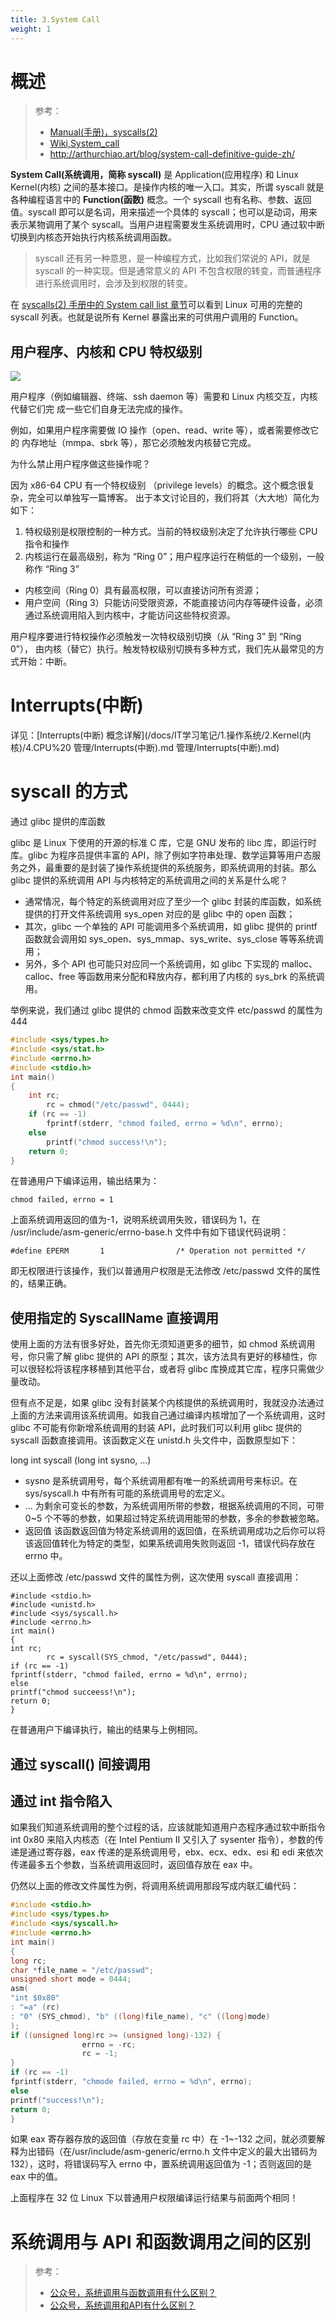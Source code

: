 ```yaml
---
title: 3.System Call
weight: 1
---
```


# 概述

> 参考：
> - [Manual(手册)，syscalls(2)](https://man7.org/linux/man-pages/man2/syscalls.2.html)
> - [Wiki,System_call](https://en.wikipedia.org/wiki/System_call)
> - <http://arthurchiao.art/blog/system-call-definitive-guide-zh/>

**System Call(系统调用，简称 syscall)** 是 Application(应用程序) 和 Linux Kernel(内核) 之间的基本接口。是操作内核的唯一入口。其实，所谓 syscall 就是各种编程语言中的 **Function(函数)** 概念。一个 syscall 也有名称、参数、返回值。syscall 即可以是名词，用来描述一个具体的 syscall；也可以是动词，用来表示某物调用了某个 syscall。当用户进程需要发生系统调用时，CPU 通过软中断切换到内核态开始执行内核系统调用函数。

> syscall 还有另一种意思，是一种编程方式，比如我们常说的 API，就是 syscall 的一种实现。但是通常意义的 API 不包含权限的转变，而普通程序进行系统调用时，会涉及到权限的转变。

在 [syscalls(2) 手册中的 System call list 章节](https://man7.org/linux/man-pages/man2/syscalls.2.html#DESCRIPTION)可以看到 Linux 可用的完整的 syscall 列表。也就是说所有 Kernel 暴露出来的可供用户调用的 Function。

## 用户程序、内核和 CPU 特权级别

![](https://notes-learning.oss-cn-beijing.aliyuncs.com/bbar3l/1616168230254-e3c38b73-8092-41bd-a17d-d3c4768de743.jpeg)

用户程序（例如编辑器、终端、ssh daemon 等）需要和 Linux 内核交互，内核代替它们完 成一些它们自身无法完成的操作。

例如，如果用户程序需要做 IO 操作（open、read、write 等），或者需要修改它的 内存地址（mmpa、sbrk 等），那它必须触发内核替它完成。

为什么禁止用户程序做这些操作呢？

因为 x86-64 CPU 有一个特权级别 （privilege levels）的概念。这个概念很复杂，完全可以单独写一篇博客。 出于本文讨论目的，我们将其（大大地）简化为如下：

1. 特权级别是权限控制的一种方式。当前的特权级别决定了允许执行哪些 CPU 指令和操作
2. 内核运行在最高级别，称为 “Ring 0”；用户程序运行在稍低的一个级别，一般称作 “Ring 3”

- 内核空间（Ring 0）具有最高权限，可以直接访问所有资源；
- 用户空间（Ring 3）只能访问受限资源，不能直接访问内存等硬件设备，必须通过系统调用陷入到内核中，才能访问这些特权资源。

用户程序要进行特权操作必须触发一次特权级别切换（从 “Ring 3” 到 “Ring 0”）， 由内核（替它）执行。触发特权级别切换有多种方式，我们先从最常见的方式开始：中断。

# Interrupts(中断)

详见：[Interrupts(中断) 概念详解](/docs/IT学习笔记/1.操作系统/2.Kernel(内核)/4.CPU%20 管理/Interrupts(中断).md 管理/Interrupts(中断).md)

# syscall 的方式

通过 glibc 提供的库函数

glibc 是 Linux 下使用的开源的标准 C 库，它是 GNU 发布的 libc 库，即运行时库。glibc 为程序员提供丰富的 API，除了例如字符串处理、数学运算等用户态服务之外，最重要的是封装了操作系统提供的系统服务，即系统调用的封装。那么 glibc 提供的系统调用 API 与内核特定的系统调用之间的关系是什么呢？

- 通常情况，每个特定的系统调用对应了至少一个 glibc 封装的库函数，如系统提供的打开文件系统调用 sys_open 对应的是 glibc 中的 open 函数；
- 其次，glibc 一个单独的 API 可能调用多个系统调用，如 glibc 提供的 printf 函数就会调用如 sys_open、sys_mmap、sys_write、sys_close 等等系统调用；
- 另外，多个 API 也可能只对应同一个系统调用，如 glibc 下实现的 malloc、calloc、free 等函数用来分配和释放内存，都利用了内核的 sys_brk 的系统调用。

举例来说，我们通过 glibc 提供的 chmod 函数来改变文件 etc/passwd 的属性为 444

```c
#include <sys/types.h>
#include <sys/stat.h>
#include <errno.h>
#include <stdio.h>
int main()
{
    int rc;
    	rc = chmod("/etc/passwd", 0444);
    if (rc == -1)
    	fprintf(stderr, "chmod failed, errno = %d\n", errno);
    else
    	printf("chmod success!\n");
    return 0;
}
```

在普通用户下编译运用，输出结果为：

    chmod failed, errno = 1

上面系统调用返回的值为-1，说明系统调用失败，错误码为 1，在 /usr/include/asm-generic/errno-base.h 文件中有如下错误代码说明：

    #define EPERM       1                /* Operation not permitted */

即无权限进行该操作，我们以普通用户权限是无法修改 /etc/passwd 文件的属性的，结果正确。

## 使用指定的 SyscallName 直接调用

使用上面的方法有很多好处，首先你无须知道更多的细节，如 chmod 系统调用号，你只需了解 glibc 提供的 API 的原型；其次，该方法具有更好的移植性，你可以很轻松将该程序移植到其他平台，或者将 glibc 库换成其它库，程序只需做少量改动。

但有点不足是，如果 glibc 没有封装某个内核提供的系统调用时，我就没办法通过上面的方法来调用该系统调用。如我自己通过编译内核增加了一个系统调用，这时 glibc 不可能有你新增系统调用的封装 API，此时我们可以利用 glibc 提供的 syscall 函数直接调用。该函数定义在 unistd.h 头文件中，函数原型如下：

long int syscall (long int sysno, ...)

- sysno 是系统调用号，每个系统调用都有唯一的系统调用号来标识。在 sys/syscall.h 中有所有可能的系统调用号的宏定义。
- ... 为剩余可变长的参数，为系统调用所带的参数，根据系统调用的不同，可带 0~5 个不等的参数，如果超过特定系统调用能带的参数，多余的参数被忽略。
- 返回值 该函数返回值为特定系统调用的返回值，在系统调用成功之后你可以将该返回值转化为特定的类型，如果系统调用失败则返回 -1，错误代码存放在 errno 中。

还以上面修改 /etc/passwd 文件的属性为例，这次使用 syscall 直接调用：

    #include <stdio.h>
    #include <unistd.h>
    #include <sys/syscall.h>
    #include <errno.h>
    int main()
    {
    int rc;
            rc = syscall(SYS_chmod, "/etc/passwd", 0444);
    if (rc == -1)
    fprintf(stderr, "chmod failed, errno = %d\n", errno);
    else
    printf("chmod succeess!\n");
    return 0;
    }

在普通用户下编译执行，输出的结果与上例相同。

## 通过 syscall() 间接调用

## 通过 int 指令陷入

如果我们知道系统调用的整个过程的话，应该就能知道用户态程序通过软中断指令 int 0x80 来陷入内核态（在 Intel Pentium II 又引入了 sysenter 指令），参数的传递是通过寄存器，eax 传递的是系统调用号，ebx、ecx、edx、esi 和 edi 来依次传递最多五个参数，当系统调用返回时，返回值存放在 eax 中。

仍然以上面的修改文件属性为例，将调用系统调用那段写成内联汇编代码：

```c
#include <stdio.h>
#include <sys/types.h>
#include <sys/syscall.h>
#include <errno.h>
int main()
{
long rc;
char *file_name = "/etc/passwd";
unsigned short mode = 0444;
asm(
"int $0x80"
: "=a" (rc)
: "0" (SYS_chmod), "b" ((long)file_name), "c" ((long)mode)
);
if ((unsigned long)rc >= (unsigned long)-132) {
                errno = -rc;
                rc = -1;
}
if (rc == -1)
fprintf(stderr, "chmode failed, errno = %d\n", errno);
else
printf("success!\n");
return 0;
}
```

如果 eax 寄存器存放的返回值（存放在变量 rc 中）在 -1~-132 之间，就必须要解释为出错码（在/usr/include/asm-generic/errno.h 文件中定义的最大出错码为 132），这时，将错误码写入 errno 中，置系统调用返回值为 -1；否则返回的是 eax 中的值。

上面程序在 32 位 Linux 下以普通用户权限编译运行结果与前面两个相同！

# 系统调用与 API 和函数调用之间的区别

> 参考：
> - [公众号，系统调用与函数调用有什么区别？](https://mp.weixin.qq.com/s/2rzzQTuZKSW0O4zM1DlAWQ)
> - [公众号，系统调用和API有什么区别？](https://mp.weixin.qq.com/s/q7CDAlwUB7bFstYZ1nOVvA)
